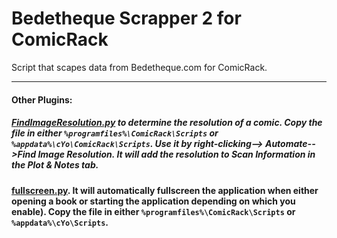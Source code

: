 # Bedetheque Scrapper 2 for ComicRack
Script that scapes data from Bedetheque.com for ComicRack.

----

#### Other Plugins: 

##### [FindImageResolution.py](https://gist.githubusercontent.com/maforget/63558612d19410c9807d6e87a494cf4a/raw/30daddd73aa308ad5d30c31799469bf0b80d887b/FindImageResolution.py) to determine the resolution of a comic. Copy the file in either `%programfiles%\ComicRack\Scripts` or `%appdata%\cYo\ComicRack\Scripts`. Use it by right-clicking--> Automate-->Find Image Resolution. It will add the resolution to Scan Information in the Plot & Notes tab.

#### [fullscreen.py](https://gist.githubusercontent.com/maforget/186a99205140acd3f7d3328ad1466e62/raw/8c7c0ecab28fb9a6037adbe19ff553e3597cccd6/fullscreen.py). It will automatically fullscreen the application when either opening a book or starting the application depending on which you enable). Copy the file in either `%programfiles%\ComicRack\Scripts` or `%appdata%\cYo\Scripts`.
